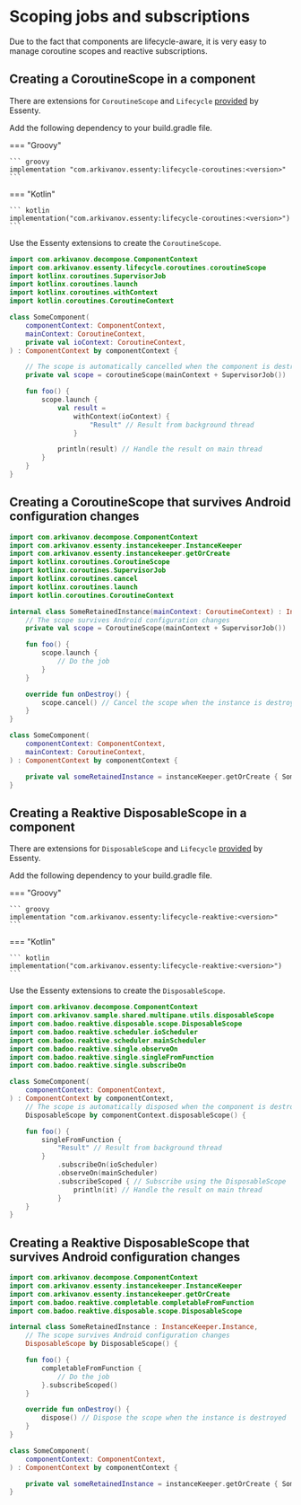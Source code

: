 # Scoping jobs and subscriptions

Due to the fact that components are lifecycle-aware, it is very easy to manage coroutine scopes and reactive subscriptions.

## Creating a CoroutineScope in a component

There are extensions for `CoroutineScope` and `Lifecycle` [provided](https://github.com/arkivanov/Essenty?tab=readme-ov-file#coroutines-extensions) by Essenty.

Add the following dependency to your build.gradle file.

=== "Groovy"

    ``` groovy
    implementation "com.arkivanov.essenty:lifecycle-coroutines:<version>"
    ```

=== "Kotlin"

    ``` kotlin
    implementation("com.arkivanov.essenty:lifecycle-coroutines:<version>")
    ```

Use the Essenty extensions to create the `CoroutineScope`.

```kotlin
import com.arkivanov.decompose.ComponentContext
import com.arkivanov.essenty.lifecycle.coroutines.coroutineScope
import kotlinx.coroutines.SupervisorJob
import kotlinx.coroutines.launch
import kotlinx.coroutines.withContext
import kotlin.coroutines.CoroutineContext

class SomeComponent(
    componentContext: ComponentContext,
    mainContext: CoroutineContext,
    private val ioContext: CoroutineContext,
) : ComponentContext by componentContext {

    // The scope is automatically cancelled when the component is destroyed
    private val scope = coroutineScope(mainContext + SupervisorJob())

    fun foo() {
        scope.launch {
            val result =
                withContext(ioContext) {
                    "Result" // Result from background thread
                }

            println(result) // Handle the result on main thread
        }
    }
}
```

## Creating a CoroutineScope that survives Android configuration changes

```kotlin
import com.arkivanov.decompose.ComponentContext
import com.arkivanov.essenty.instancekeeper.InstanceKeeper
import com.arkivanov.essenty.instancekeeper.getOrCreate
import kotlinx.coroutines.CoroutineScope
import kotlinx.coroutines.SupervisorJob
import kotlinx.coroutines.cancel
import kotlinx.coroutines.launch
import kotlin.coroutines.CoroutineContext

internal class SomeRetainedInstance(mainContext: CoroutineContext) : InstanceKeeper.Instance {
    // The scope survives Android configuration changes
    private val scope = CoroutineScope(mainContext + SupervisorJob())

    fun foo() {
        scope.launch {
            // Do the job
        }
    }

    override fun onDestroy() {
        scope.cancel() // Cancel the scope when the instance is destroyed
    }
}

class SomeComponent(
    componentContext: ComponentContext,
    mainContext: CoroutineContext,
) : ComponentContext by componentContext {

    private val someRetainedInstance = instanceKeeper.getOrCreate { SomeRetainedInstance(mainContext) }
}
```

## Creating a Reaktive DisposableScope in a component

There are extensions for `DisposableScope` and `Lifecycle` [provided](https://github.com/arkivanov/Essenty?tab=readme-ov-file#reaktive-extensions) by Essenty.

Add the following dependency to your build.gradle file.

=== "Groovy"

    ``` groovy
    implementation "com.arkivanov.essenty:lifecycle-reaktive:<version>"
    ```

=== "Kotlin"

    ``` kotlin
    implementation("com.arkivanov.essenty:lifecycle-reaktive:<version>")
    ```

Use the Essenty extensions to create the `DisposableScope`.

```kotlin
import com.arkivanov.decompose.ComponentContext
import com.arkivanov.sample.shared.multipane.utils.disposableScope
import com.badoo.reaktive.disposable.scope.DisposableScope
import com.badoo.reaktive.scheduler.ioScheduler
import com.badoo.reaktive.scheduler.mainScheduler
import com.badoo.reaktive.single.observeOn
import com.badoo.reaktive.single.singleFromFunction
import com.badoo.reaktive.single.subscribeOn

class SomeComponent(
    componentContext: ComponentContext,
) : ComponentContext by componentContext,
    // The scope is automatically disposed when the component is destroyed
    DisposableScope by componentContext.disposableScope() {

    fun foo() {
        singleFromFunction {
            "Result" // Result from background thread
        }
            .subscribeOn(ioScheduler)
            .observeOn(mainScheduler)
            .subscribeScoped { // Subscribe using the DisposableScope
                println(it) // Handle the result on main thread
            }
    }
}
```

## Creating a Reaktive DisposableScope that survives Android configuration changes

```kotlin
import com.arkivanov.decompose.ComponentContext
import com.arkivanov.essenty.instancekeeper.InstanceKeeper
import com.arkivanov.essenty.instancekeeper.getOrCreate
import com.badoo.reaktive.completable.completableFromFunction
import com.badoo.reaktive.disposable.scope.DisposableScope

internal class SomeRetainedInstance : InstanceKeeper.Instance,
    // The scope survives Android configuration changes
    DisposableScope by DisposableScope() {

    fun foo() {
        completableFromFunction {
            // Do the job
        }.subscribeScoped()
    }

    override fun onDestroy() {
        dispose() // Dispose the scope when the instance is destroyed
    }
}

class SomeComponent(
    componentContext: ComponentContext,
) : ComponentContext by componentContext {

    private val someRetainedInstance = instanceKeeper.getOrCreate { SomeRetainedInstance() }
}
```
